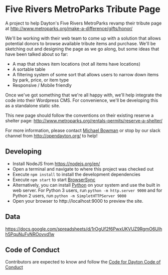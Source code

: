 
# Five Rivers MetroParks Tribute Page
A project to help Dayton's Five Rivers MetroParks revamp their tribute page
at http://www.metroparks.org/make-a-difference/gifts/honor/

We'll be working with their web team to come up with a solution that allows
potential donors to browse available tribute items and purchase. We'll be
sketching out and designing the page as we go along, but some ideas that have
been talked about so far:
- A map that shows item locations (not all items have locations)
- A sortable table
- A filtering system of some sort that allows users to narrow down items by
park, price, or item type
- Responsive / Mobile friendly

Once we've got something that we're all happy with, we'll help integrate the
code into their Wordpress CMS. For convenience, we'll be developing this as
a standalone static site.

This new page should follow the conventions on their existing reserve a shelter
page: http://www.metroparks.org/rentals-permits/reserve-a-shelter/

For more information, please contact
[Michael Bowman](mailto:bowmanmc@gmail.com) or stop by our slack channel
from http://opendayton.org/ to help!


## Developing
- Install NodeJS from https://nodejs.org/en/
- Open a terminal and navigate to where this project was checked out
- Execute ```npm install``` to install the development dependencies
- Execute ```npm start``` to start [BrowserSync](https://www.browsersync.io/)
- Alternatively, you can install [Python](https://www.python.org/) on your
system and use the built in web server. For Python 3 users,
run ```python -m http.server 9000``` and for Python 2 users, run ```python -m SimpletHTTPServer 9000```
- Open your browser to http://localhost:9000 to preview the site.


## Data
https://docs.google.com/spreadsheets/d/1rOgUf2f6PwxUKVUZ9RgmO6Ulhh5PquNuFvNROovvd1w


## Code of Conduct
Contributors are expected to know and follow the
[Code for Dayton Code of Conduct](https://github.com/codefordayton/codeofconduct)
